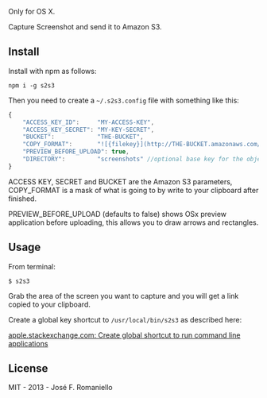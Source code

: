 Only for OS X.

Capture Screenshot and send it to Amazon S3.

## Install

Install with npm as follows:

~~~
npm i -g s2s3
~~~

Then you need to create a `~/.s2s3.config` file with something like this:

~~~javascript
{
	"ACCESS_KEY_ID":     "MY-ACCESS-KEY",
	"ACCESS_KEY_SECRET": "MY-KEY-SECRET",
	"BUCKET":            "THE-BUCKET",
	"COPY_FORMAT":       "![{filekey}](http://THE-BUCKET.amazonaws.com/{filekey})",
	"PREVIEW_BEFORE_UPLOAD": true,
	"DIRECTORY":         "screenshots" //optional base key for the objets in s3.
}
~~~

ACCESS KEY, SECRET and BUCKET are the Amazon S3 parameters, COPY_FORMAT is a mask of what is going to by write to your clipboard after finished.

PREVIEW_BEFORE_UPLOAD (defaults to false) shows OSx preview application before uploading, this allows you to draw arrows and rectangles.

## Usage

From terminal:

~~~
$ s2s3
~~~

Grab the area of the screen you want to capture and you will get a link copied to your clipboard.

Create a global key shortcut to `/usr/local/bin/s2s3` as described here:

[apple.stackexchange.com: Create global shortcut to run command line applications](http://apple.stackexchange.com/questions/24063/create-global-shortcut-to-run-command-line-applications)

## License

MIT - 2013 - José F. Romaniello